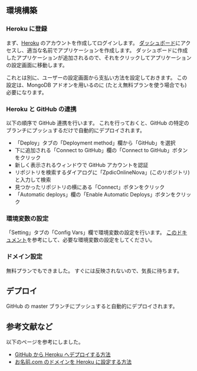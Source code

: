 ## 環境構築

### Heroku に登録
まず、[Heroku](https://heroku.com) のアカウントを作成してログインします。
[ダッシュボード](https://dashboard.heroku.com)にアクセスし、適当な名前でアプリケーションを作成します。
ダッシュボードに作成したアプリケーションが追加されるので、それをクリックしてアプリケーションの設定画面に移動します。

これとは別に、ユーザーの設定画面から支払い方法を設定しておきます。
この設定は、MongoDB アドオンを用いるのに (たとえ無料プランを使う場合でも) 必要になります。

### Heroku と GitHub の連携
以下の順序で GitHub 連携を行います。
これを行っておくと、GitHub の特定のブランチにプッシュするだけで自動的にデプロイされます。

- 「Deploy」タブの「Deployment method」欄から「GitHub」を選択
- 下に追加される「Connect to GitHub」欄の「Connect to GitHub」ボタンをクリック
- 新しく表示されるウィンドウで GitHub アカウントを認証
- リポジトリを検索するダイアログに「ZpdicOnlineNova」(このリポジトリ) と入力して検索
- 見つかったリポジトリの横にある「Connect」ボタンをクリック
- 「Automatic deploys」欄の「Enable Automatic Deploys」ボタンをクリック

### 環境変数の設定
「Setting」タブの「Config Vars」欄で環境変数の設定を行います。
[このドキュメント](variable.md)を参考にして、必要な環境変数の設定をしてください。

### ドメイン設定
無料プランでもできました。
すぐには反映されないので、気長に待ちます。

## デプロイ
GitHub の master ブランチにプッシュすると自動的にデプロイされます。

## 参考文献など
以下のページを参考にしました。

- [GitHub から Heroku へデプロイする方法](https://qiita.com/sho7650/items/ebd87c5dc2c4c7abb8f0)
- [お名前.com のドメインを Heroku に設定する方法](https://qiita.com/ozin/items/62bc7ef1dd3c827177fb)